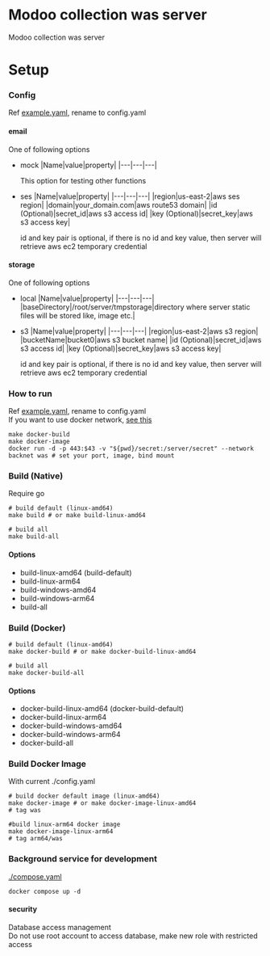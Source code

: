 # Modoo collection was server

Modoo collection was server

# Setup

### Config

Ref [example.yaml](./example.yaml), rename to config.yaml

#### email

One of following options

- mock
  |Name|value|property|
  |---|---|---|

  This option for testing other functions

- ses
  |Name|value|property|
  |---|---|---|
  |region|us-east-2|aws ses region|
  |domain|your_domain.com|aws route53 domain|
  |id (Optional)|secret_id|aws s3 access id|
  |key (Optional)|secret_key|aws s3 access key|

  id and key pair is optional, if there is no id and key value, then server will retrieve aws ec2 temporary credential

#### storage

One of following options

- local
  |Name|value|property|
  |---|---|---|
  |baseDirectory|/root/server/tmpstorage|directory where server static files will be stored like, image etc.|

- s3
  |Name|value|property|
  |---|---|---|
  |region|us-east-2|aws s3 region|
  |bucketName|bucket0|aws s3 bucket name|
  |id (Optional)|secret_id|aws s3 access id|
  |key (Optional)|secret_key|aws s3 access key|

  id and key pair is optional, if there is no id and key value, then server will retrieve aws ec2 temporary credential

### How to run

Ref [example.yaml](./example.yaml), rename to config.yaml  
If you want to use docker network, [see this](https://docs.docker.com/network/)

```console
make docker-build
make docker-image
docker run -d -p 443:$43 -v "${pwd}/secret:/server/secret" --network backnet was # set your port, image, bind mount
```

### Build (Native)

Require go

```console
# build default (linux-amd64)
make build # or make build-linux-amd64

# build all
make build-all
```

#### Options

- build-linux-amd64 (build-default)
- build-linux-arm64
- build-windows-amd64
- build-windows-arm64
- build-all

### Build (Docker)

```console
# build default (linux-amd64)
make docker-build # or make docker-build-linux-amd64

# build all
make docker-build-all
```

#### Options

- docker-build-linux-amd64 (docker-build-default)
- docker-build-linux-arm64
- docker-build-windows-amd64
- docker-build-windows-arm64
- docker-build-all

### Build Docker Image

With current ./config.yaml

```console
# build docker default image (linux-amd64)
make docker-image # or make docker-image-linux-amd64
# tag was

#build linux-arm64 docker image
make docker-image-linux-arm64
# tag arm64/was
```

### Background service for development

[./compose.yaml](./compose.yaml)

```console
docker compose up -d
```

#### security

Database access management  
Do not use root account to access database, make new role with restricted access
